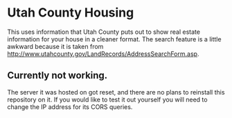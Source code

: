 # Utah County Housing

This uses information that Utah County puts out to show real estate information for your house in a cleaner format. The search feature is a little awkward because it is taken
from <http://www.utahcounty.gov/LandRecords/AddressSearchForm.asp>.

## Currently not working.
The server it was hosted on got reset, and there are no plans to reinstall this repository on it. If you would like to test it out yourself you will need to change the IP address for its CORS queries.
